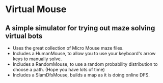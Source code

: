 # Virtual Mouse
## A simple simulator for trying out maze solving virtual bots

- Uses the great collection of Micro Mouse maze files.
- Includes a HumanMouse, to allow you to use your keyboard's arrow keys to manually solve.
- Includes a RandomMouse, to use a random probability distribution to choose a path. (Hope you have lots of time)
- Includes a SlamDfsMouse, builds a map as it is doing online DFS.